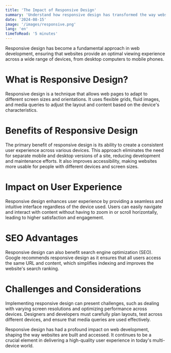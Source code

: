 ```yaml
---
title: 'The Impact of Responsive Design'
summary: 'Understand how responsive design has transformed the way websites are built and accessed across various devices.'
date: '2024-08-15'
image: '/images/responsive.png'
lang: 'en'
timeToRead: '5 minutes'
---
```


Responsive design has become a fundamental approach in web development, ensuring that websites provide an optimal viewing experience across a wide range of devices, from desktop computers to mobile phones.

# What is Responsive Design?

Responsive design is a technique that allows web pages to adapt to different screen sizes and orientations. It uses flexible grids, fluid images, and media queries to adjust the layout and content based on the device's characteristics.

# Benefits of Responsive Design

The primary benefit of responsive design is its ability to create a consistent user experience across various devices. This approach eliminates the need for separate mobile and desktop versions of a site, reducing development and maintenance efforts. It also improves accessibility, making websites more usable for people with different devices and screen sizes.

# Impact on User Experience

Responsive design enhances user experience by providing a seamless and intuitive interface regardless of the device used. Users can easily navigate and interact with content without having to zoom in or scroll horizontally, leading to higher satisfaction and engagement.

# SEO Advantages

Responsive design can also benefit search engine optimization (SEO). Google recommends responsive design as it ensures that all users access the same URL and content, which simplifies indexing and improves the website's search ranking.

# Challenges and Considerations

Implementing responsive design can present challenges, such as dealing with varying screen resolutions and optimizing performance across devices. Designers and developers must carefully plan layouts, test across different devices, and ensure that media queries are used effectively.

Responsive design has had a profound impact on web development, shaping the way websites are built and accessed. It continues to be a crucial element in delivering a high-quality user experience in today's multi-device world.
